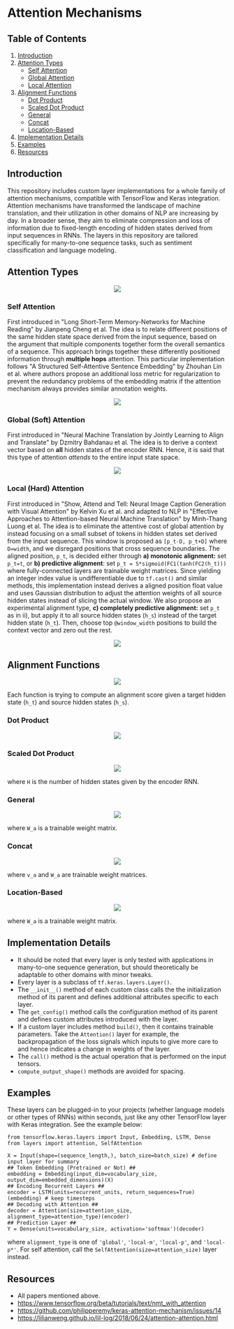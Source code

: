 # Attention Mechanisms

## Table of Contents  
1. [Introduction](#introduction)
2. [Attention Types](#attention-types)
   * [Self Attention](#self-attention)
   * [Global Attention](#global-attention)
   * [Local Attention](#local-attention)
3. [Alignment Functions](#alignment-functions)
   * [Dot Product](#dot-product)
   * [Scaled Dot Product](#scaled-dot-product)
   * [General](#general)
   * [Concat](#concat)
   * [Location-Based](#location-based)
4. [Implementation Details](#implementation-details)
5. [Examples](#examples)
6. [Resources](#resources)

## Introduction
This repository includes custom layer implementations for a whole family of attention mechanisms, compatible with TensorFlow and Keras integration. Attention mechanisms have transformed the landscape of machine translation, and their utilization in other domains of NLP are increasing by day. In a broader sense, they aim to eliminate compression and loss of information due to fixed-length encoding of hidden states derived from input sequences in RNNs. The layers in this repository are tailored specifically for many-to-one sequence tasks, such as sentiment classification and language modeling.

## Attention Types
<p align="center">
<img src="assets/attention_categories.png">
</p>

### Self Attention
First introduced in "Long Short-Term Memory-Networks for Machine Reading" by Jianpeng Cheng et al. The idea is to relate different positions of the same hidden state space derived from the input sequence, based on the argument that multiple components together form the overall semantics of a sequence. This approach brings together these differently positioned information through **multiple hops** attention. This particular implementation follows "A Structured Self-Attentive Sentence Embedding" by Zhouhan Lin et al. where authors propose an additional loss metric for regularization to prevent the redundancy problems of the embedding matrix if the attention mechanism always provides similar annotation weights.

<p align="center">
<img src="assets/self_attention.png">
</p>

### Global (Soft) Attention
First introduced in "Neural Machine Translation by Jointly Learning to Align and Translate" by Dzmitry Bahdanau et al. The idea is to derive a context vector based on **all** hidden states of the encoder RNN. Hence, it is said that this type of attention *attends* to the entire input state space.

<p align="center">
<img src="assets/global_attention.png">
</p>

### Local (Hard) Attention
First introduced in "Show, Attend and Tell: Neural Image Caption Generation with Visual Attention" by Kelvin Xu et al. and adapted to NLP in "Effective Approaches to Attention-based Neural Machine Translation" by Minh-Thang Luong et al. The idea is to  eliminate the attentive cost of global attention by instead focusing on a small subset of tokens in hidden states set derived from the input sequence. This window is proposed as ```[p_t-D, p_t+D]``` where ```D=width```, and we disregard positions that cross sequence boundaries. The aligned position, ```p_t```, is decided either through **a) monotonic alignment:** set ```p_t=t```, or **b) predictive alignment**: set ```p_t = S*sigmoid(FC1(tanh(FC2(h_t)))``` where fully-connected layers are trainable weight matrices. Since yielding an integer index value is undifferentiable due to ```tf.cast()``` and similar methods, this implementation instead derives a aligned position float value and uses Gaussian distribution to
adjust the attention weights of all source hidden states instead of slicing the actual
window. We also propose an experimental alignment type, **c) completely predictive
alignment:** set ```p_t``` as in ii), but apply it to all source hidden states (```h_s```) instead
of the target hidden state (```h_t```). Then, choose top ```@window_width``` positions to build
the context vector and zero out the rest.

<p align="center">
<img src="assets/local_attention.png">
</p>

## Alignment Functions
<p align="center">
<img src="assets/alignment_functions.png">
</p>

Each function is trying to compute an alignment score given a target hidden state (```h_t```) and source hidden states (```h_s```).

### Dot Product
<p align="center">
<img src="https://latex.codecogs.com/png.latex?\Large&space;score(h_t,&space;h_s)=h_t^\intercal&space;\cdot&space;h_s">
</div>

### Scaled Dot Product
<p align="center">
<img src="https://latex.codecogs.com/png.latex?\Large&space;score(h_t,&space;h_s)=\frac{h_t^\intercal&space;\cdot&space;h_s}{\sqrt{H}}">
</p>

where ```H``` is the number of hidden states given by the encoder RNN.

### General
<p align="center">
<img src="https://latex.codecogs.com/png.latex?\Large&space;score(h_t,&space;h_s)=h_t^\intercal&space;\cdot&space;W_a&space;\cdot&space;h_s">
</p>

where ```W_a``` is a trainable weight matrix.

### Concat
<p align="center">
<img src="https://latex.codecogs.com/png.latex?\Large&space;score(h_t,&space;h_s)=v_a^\intercal&space;\cdot&space;\tanh(W_a[h_t:h_s])">
</p>

where ```v_a``` and ```W_a``` are trainable weight matrices.

### Location-Based
<p align="center">
<img src="https://latex.codecogs.com/png.latex?\Large&space;score(h_t,&space;h_s)=W_a&space;\cdot&space;h_t">
</p>

where ```W_a``` is a trainable weight matrix.

## Implementation Details
* It should be noted that every layer is only tested with applications in many-to-one sequence
generation, but should theoretically be adaptable to other domains with minor tweaks.
* Every layer is a subclass of ```tf.keras.layers.Layer()```.
* The ```__init__()``` method of each custom class calls the the initialization method of its parent and defines additional attributes specific to each layer.
* The ```get_config()``` method calls the configuration method of its parent and defines custom attributes introduced with the layer.
* If a custom layer includes method ```build()```, then it contains trainable parameters. Take the ```Attention()``` layer for example, the backpropagation of the loss signals which inputs to give more care to and hence indicates a change in weights of the layer.
* The ```call()``` method is the actual operation that is performed on the input tensors.
* ```compute_output_shape()``` methods are avoided for spacing.

## Examples
These layers can be plugged-in to your projects (whether language models or other types of RNNs) within seconds, just like any other TensorFlow layer with Keras integration. See the example below:
```
from tensorflow.keras.layers import Input, Embedding, LSTM, Dense
from layers import attention, SelfAttention

X = Input(shape=(sequence_length,), batch_size=batch_size) # define input layer for summary
## Token Embedding (Pretrained or Not) ##
embedding = Embedding(input_dim=vocabulary_size, output_dim=embedded_dimensions)(X)
## Encoding Recurrent Layers ##
encoder = LSTM(units=recurrent_units, return_sequences=True)(embedding) # keep timesteps
## Decoding with Attention ##
decoder = Attention(size=attention_size, alignment_type=attention_type)(encoder)
## Prediction Layer ##
Y = Dense(units=vocabulary_size, activation='softmax')(decoder)
```
where ```alignment_type``` is one of ```'global'```, ```'local-m'```, ```'local-p'```, and ```'local-p*'```. For self attention, call the ```SelfAttention(size=attention_size)``` layer instead.

## Resources
* All papers mentioned above.
* https://www.tensorflow.org/beta/tutorials/text/nmt_with_attention
* https://github.com/philipperemy/keras-attention-mechanism/issues/14
* https://lilianweng.github.io/lil-log/2018/06/24/attention-attention.html
